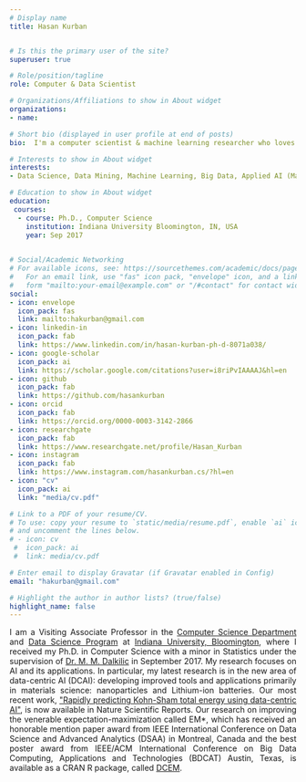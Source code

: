 ```yaml
---
# Display name
title: Hasan Kurban


# Is this the primary user of the site?
superuser: true

# Role/position/tagline
role: Computer & Data Scientist

# Organizations/Affiliations to show in About widget
organizations:
- name: 

# Short bio (displayed in user profile at end of posts)
bio:  I'm a computer scientist & machine learning researcher who loves building intelligent systems to find data-driven solutions to real-world problems. 

# Interests to show in About widget
interests:
- Data Science, Data Mining, Machine Learning, Big Data, Applied AI (Materials Science)

# Education to show in About widget
education:
 courses:  
  - course: Ph.D., Computer Science
    institution: Indiana University Bloomington, IN, USA
    year: Sep 2017
 

# Social/Academic Networking
# For available icons, see: https://sourcethemes.com/academic/docs/page-builder/#icons
#   For an email link, use "fas" icon pack, "envelope" icon, and a link in the
#   form "mailto:your-email@example.com" or "/#contact" for contact widget.
social:
- icon: envelope
  icon_pack: fas
  link: mailto:hakurban@gmail.com
- icon: linkedin-in
  icon_pack: fab
  link: https://www.linkedin.com/in/hasan-kurban-ph-d-8071a038/
- icon: google-scholar
  icon_pack: ai
  link: https://scholar.google.com/citations?user=i8riPvIAAAAJ&hl=en
- icon: github
  icon_pack: fab
  link: https://github.com/hasankurban
- icon: orcid
  icon_pack: fab
  link: https://orcid.org/0000-0003-3142-2866
- icon: researchgate
  icon_pack: fab  
  link: https://www.researchgate.net/profile/Hasan_Kurban
- icon: instagram
  icon_pack: fab
  link: https://www.instagram.com/hasankurban.cs/?hl=en
- icon: "cv"
  icon_pack: ai
  link: "media/cv.pdf"

# Link to a PDF of your resume/CV.
# To use: copy your resume to `static/media/resume.pdf`, enable `ai` icons in `params.toml`, 
# and uncomment the lines below.
# - icon: cv
 #  icon_pack: ai
 #  link: media/cv.pdf

# Enter email to display Gravatar (if Gravatar enabled in Config)
email: "hakurban@gmail.com"

# Highlight the author in author lists? (true/false)
highlight_name: false
---
```

<style>
body {
text-align: justify}
</style>

I am  a Visiting Associate Professor in the [Computer Science Department](https://cs.indiana.edu) and [Data Science Program](https://datascience.indiana.edu/index.html) at [Indiana University, Bloomington](https://www.indiana.edu), where I received my  Ph.D. in Computer Science with a minor in Statistics under the supervision of [Dr. M. M. Dalkilic](https://luddy.indiana.edu/contact/profile/?profile_id=187) in September 2017.  My research focuses on AI and its applications.  In particular,  my latest research is in the new area of data-centric AI (DCAI): developing improved tools and applications primarily in materials science: nanoparticles and Lithium-ion batteries.  Our most recent work, ["Rapidly predicting Kohn-Sham total energy using data-centric AI"](https://www.nature.com/articles/s41598-022-18366-7),  is now available in Nature Scientific Reports.  Our  research on improving the venerable expectation-maximization called EM*,  which has received an honorable mention paper award from IEEE International Conference on Data Science and Advanced Analytics (DSAA) in Montreal, Canada and the best poster award from IEEE/ACM International Conference on Big Data Computing, Applications and Technologies (BDCAT) Austin, Texas,  is available as a CRAN R package, called [DCEM](https://cran.r-project.org/web/packages/DCEM/index.html). 